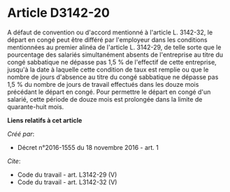 # Article D3142-20

A défaut de convention ou d'accord mentionné à l'article L. 3142-32, le départ en congé peut être différé par l'employeur
dans les conditions mentionnées au premier alinéa de l'article L. 3142-29, de telle sorte que le pourcentage des salariés
simultanément absents de l'entreprise au titre du congé sabbatique ne dépasse pas 1,5 % de l'effectif de cette entreprise,
jusqu'à la date à laquelle cette condition de taux est remplie ou que le nombre de jours d'absence au titre du congé
sabbatique ne dépasse pas 1,5 % du nombre de jours de travail effectués dans les douze mois précédant le départ en congé.
Pour permettre le départ en congé d'un salarié, cette période de douze mois est prolongée dans la limite de quarante-huit
mois.

**Liens relatifs à cet article**

_Créé par_:

  - Décret n°2016-1555 du 18 novembre 2016 - art. 1

_Cite_:

  - Code du travail - art. L3142-29 (V)
  - Code du travail - art. L3142-32 (V)
